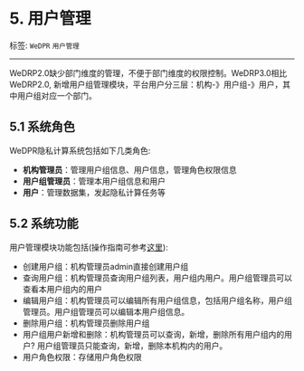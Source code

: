 # 5. 用户管理

标签: ``WeDPR`` ``用户管理``

----

WeDRP2.0缺少部门维度的管理，不便于部门维度的权限控制。WeDRP3.0相比WeDRP2.0, 新增用户组管理模块，平台用户分三层：机构-》用户组-》用户，其中用户组对应一个部门。

## 5.1 系统角色

WeDPR隐私计算系统包括如下几类角色:

- **机构管理员**：管理用户组信息、用户信息，管理角色权限信息
- **用户组管理员**：管理本用户组信息和用户
- **用户**：管理数据集，发起隐私计算任务等


## 5.2 系统功能

用户管理模块功能包括(操作指南可参考[这里](../manual/user_mgr.md)):

- 创建用户组：机构管理员admin直接创建用户组
- 查询用户组：机构管理员查询用户组列表，用户组内用户。用户组管理员可以查看本用户组内的用户
- 编辑用户组：机构管理员可以编辑所有用户组信息，包括用户组名称，用户组管理员。用户组管理员可以编辑本用户组信息。
- 删除用户组：机构管理员删除用户组
- 用户组用户新增和删除：机构管理员可以查询，新增，删除所有用户组内的用户? 用户组管理员只能查询，新增，删除本机构内的用户。
- 用户角色权限：存储用户角色权限